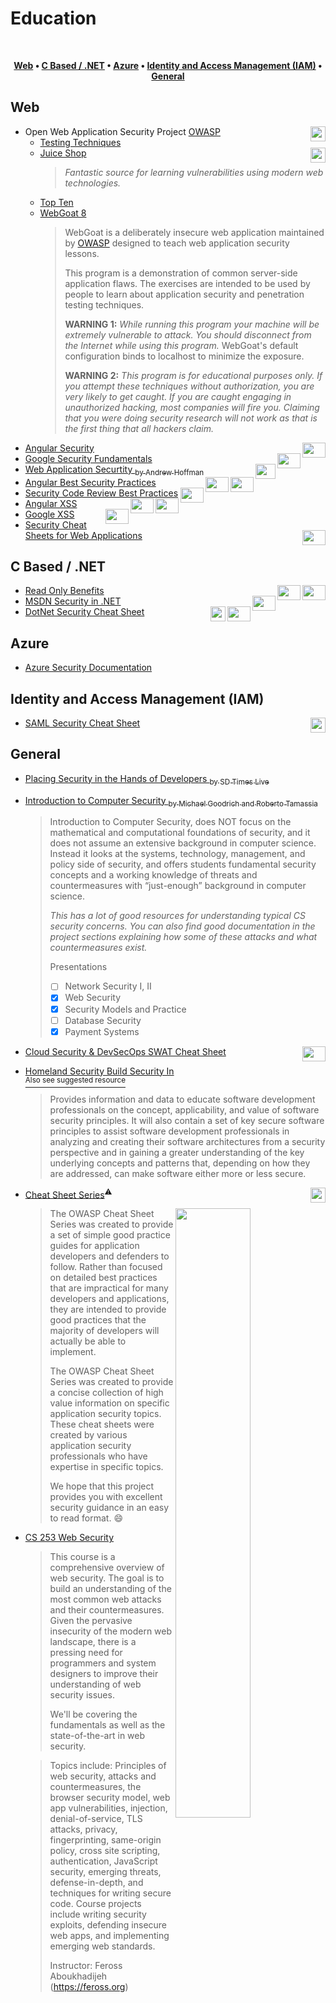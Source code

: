 # Education
<br/>

<div align="center">

**[Web](#web) • 
[C Based / .NET](#c-based--net) • 
[Azure](#azure) •
[Identity and Access Management (IAM)](#identity-and-access-management) •
[General](#general)**

</div>

  ## Web
  - Open Web Application Security Project [OWASP](http://www.owasp.org/)<image height="24px" align="right" src="/images/owasp.svg">
    - [Testing Techniques](https://owasp.org/www-project-web-security-testing-guide/stable/)
    - [Juice Shop](https://pwning.owasp-juice.shop)<image height="24px" align="right" src="/images/juiceshop.png">
        >*Fantastic source for learning vulnerabilities using modern web technologies.*
    - [Top Ten](https://owasp.org/www-project-top-ten/#)
    - [WebGoat 8]()
        >WebGoat is a deliberately insecure web application maintained by [OWASP](http://www.owasp.org/) designed to teach web application security lessons.
        >
        >This program is a demonstration of common server-side application flaws. The
        exercises are intended to be used by people to learn about application security and
        penetration testing techniques.
        >
        >**WARNING 1:** *While running this program your machine will be extremely
        vulnerable to attack. You should disconnect from the Internet while using
        this program.*  WebGoat's default configuration binds to localhost to minimize
        the exposure.
        >
        >**WARNING 2:** *This program is for educational purposes only. If you attempt
        these techniques without authorization, you are very likely to get caught. If
        you are caught engaging in unauthorized hacking, most companies will fire you.
        Claiming that you were doing security research will not work as that is the
        first thing that all hackers claim.*
  - [Angular Security](https://angular.io/guide/security)<image height="24px" width="37px" align="right" src="/images/angular.svg">
  - [Google Security Fundamentals](https://developers.google.com/web/fundamentals/security)<image height="24px" width="37px" align="right" src="/images/google.svg"> 
  - [Web Application Securtity <sub>by Andrew Hoffman</sub>](https://learning.oreilly.com/library/view/web-application-security/9781492053101/)<image height="24px" width="32px" align="right" src="/images/oreilly.svg">
  - [Angular Best Security Practices](https://snyk.io/blog/angular-security-best-practices/)<image height="24px" width="37px" align="right" src="/images/angular.svg"><image height="24px" width="37px" align="right" src="/images/snyk.svg">
  - [Security Code Review Best Practices](https://snyk.io/blog/secure-code-review/)<image height="24px"  width="37px" align="right" src="/images/snyk.svg">
  - [Angular XSS](https://pragmaticwebsecurity.com/articles/spasecurity/json-stringify-xss.html)<image height="24px" width="37px" align="right" src="/images/angular.svg"><image height="24px" width="37px" align="right" src="/images/pws.svg">
  - [Google XSS](https://www.google.com/about/appsecurity/learning/xss/)<image height="24px" width="37px" align="right" src="/images/google.svg">
  - [Security Cheat Sheets for Web Applications](https://pragmaticwebsecurity.com/cheatsheets.html)<image height="24px" width="37px" align="right" src="/images/pws.svg">
  
  ## C Based / .NET
  - [Read Only Benefits](https://app.pluralsight.com/guides/benefits-of-read-only-coding-in-c )<image height="24px" width="37px" align="right" src="/images/csharp.svg"><image height="24px" width="37px" align="right" src="/images/pluralsight.svg">
  - [MSDN Security in .NET](https://docs.microsoft.com/en-us/dotnet/standard/security/)<image height="24px" width="37px" align="right" src="/images/csharp.svg">
  - [DotNet Security Cheat Sheet](https://cheatsheetseries.owasp.org/cheatsheets/DotNet_Security_Cheat_Sheet.html)<image height="24px" width="37px" align="right" src="/images/csharp.svg"><image height="24px" align="right" src="/images/owasp.svg">

  ## Azure
  - [Azure Security Documentation](https://docs.microsoft.com/en-us/azure/security/)

  ## Identity and Access Management (IAM)
  - [SAML Security Cheat Sheet](https://cheatsheetseries.owasp.org/cheatsheets/SAML_Security_Cheat_Sheet.html)<image height="24px" align="right" src="/images/owasp.svg">

  ## General
  - [Placing Security in the Hands of Developers <sub>by SD Times Live</sub>](https://resources.sdtimes.com/sonatype-the-broad-responsibilities-of-the-expanding-developer-domain)
  - [Introduction to Computer Security <sub>by Michael Goodrich and Roberto Tamassia</sub>](https://www.securitybook.net/home)
      >Introduction to Computer Security, does NOT focus on the mathematical and computational foundations of security, and it does not assume an extensive background in computer science. Instead it looks at the systems, technology, management, and policy side of security, and offers students fundamental security concepts and a working knowledge of threats and countermeasures with “just-enough” background in computer science. 
      >
      >*This has a lot of good resources for understanding typical CS security concerns. You can also find good documentation in the project sections explaining how some of these attacks and what countermeasures exist.*
      >   
      >   Presentations
      >   - [ ] Network Security I, II
      >   - [x] Web Security
      >   - [x] Security Models and Practice
      >   - [ ] Database Security
      >   - [x] Payment Systems
  - [Cloud Security & DevSecOps SWAT Cheat Sheet](https://www.sans.org/posters/cloud-security-devsecops-best-practices/)<image height="24px" width="37px" align="right" src="/images/sans.svg"> 
  - [Homeland Security Build Security In](https://us-cert.cisa.gov/bsi)
  </br>[<sup>Also see suggested resource</sup>](https://www.sei.cmu.edu/about/divisions/cert/index.cfm)
      >Provides information and data to educate software development professionals on the concept, applicability, and value of software security principles. It will also contain a set of key secure software principles to assist software development professionals in analyzing and creating their software architectures from a security perspective and in gaining a greater understanding of the key underlying concepts and patterns that, depending on how they are addressed, can make software either more or less secure.
  - [Cheat Sheet Series](https://github.com/OWASP/CheatSheetSeries/tree/master/cheatsheets)<sup>⚠</sup><image height="24px" align="right" src="/images/owasp.svg">
    
    <img align="right" width="50%" max-height="300px" src="https://github.com/OWASP/owasp-swag/blob/master/projects/cheat-sheet-series/owasp-1.png"></img>
    >The OWASP Cheat Sheet Series was created to provide a set of simple good practice guides for application developers and defenders to follow. Rather than focused on detailed best practices that are impractical for many developers and applications, they are intended to provide good practices that the majority of developers will actually be able to implement.
    >
    >The OWASP Cheat Sheet Series was created to provide a concise collection of high value information on specific application security topics. These cheat sheets were created by various application security professionals who have expertise in specific topics.
    >
    >We hope that this project provides you with excellent security guidance in an easy to read format. 😄
  
  - [CS 253 Web Security](https://www.youtube.com/playlist?list=PL1y1iaEtjSYiiSGVlL1cHsXN_kvJOOhu-)
    >This course is a comprehensive overview of web security. The goal is to build an understanding of the most common web attacks and their countermeasures. Given the pervasive insecurity of the modern web landscape, there is a pressing need for programmers and system designers to improve their understanding of web security issues.
    >
    >We'll be covering the fundamentals as well as the state-of-the-art in web security.

    >Topics include: Principles of web security, attacks and countermeasures, the browser security model, web app vulnerabilities, injection, denial-of-service, TLS attacks, privacy, fingerprinting, same-origin policy, cross site scripting, authentication, JavaScript security, emerging threats, defense-in-depth, and techniques for writing secure code. Course projects include writing security exploits, defending insecure web apps, and implementing emerging web standards.
    >
    >Instructor: Feross Aboukhadijeh (https://feross.org)
